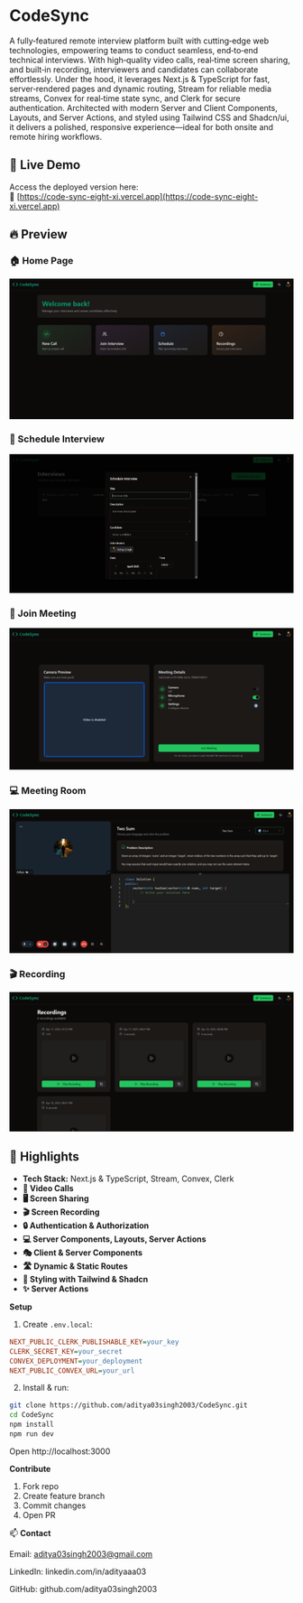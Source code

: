 # CodeSync  
A fully‑featured remote interview platform built with cutting‑edge web technologies, empowering teams to conduct seamless, end‑to‑end technical interviews. With high‑quality video calls, real‑time screen sharing, and built‑in recording, interviewers and candidates can collaborate effortlessly. Under the hood, it leverages Next.js & TypeScript for fast, server‑rendered pages and dynamic routing, Stream for reliable media streams, Convex for real‑time state sync, and Clerk for secure authentication. Architected with modern Server and Client Components, Layouts, and Server Actions, and styled using Tailwind CSS and Shadcn/ui, it delivers a polished, responsive experience—ideal for both onsite and remote hiring workflows.


## 🚀 Live Demo

Access the deployed version here:  
🔗 [https://code-sync-eight-xi.vercel.app](https://code-sync-eight-xi.vercel.app)


## 🔥 Preview

### 🏠 Home Page
![Home Page](public/screenshots/Home_Page.png)

### 📅 Schedule Interview
![Schedule Interview](public/screenshots/Schedule_Interview.png)

### 🔗 Join Meeting
![Join Meeting](public/screenshots/Join_Meeting.png)

### 💻 Meeting Room
![Meeting Room](public/screenshots/Meeting_Room.png)

### 🎬 Recording
![Recording](public/screenshots/Recording.png)

## 🚀 Highlights

- **Tech Stack:** Next.js & TypeScript, Stream, Convex, Clerk  
- **🎥 Video Calls**  
- **🖥️ Screen Sharing**  
- **🎬 Screen Recording**  
- **🔒 Authentication & Authorization**  
- **💻 Server Components, Layouts, Server Actions**  
- **🎭 Client & Server Components**  
- **🛣️ Dynamic & Static Routes**  
- **🎨 Styling with Tailwind & Shadcn**  
- **✨ Server Actions**

**Setup**  
1. Create `.env.local`:  
```ini
NEXT_PUBLIC_CLERK_PUBLISHABLE_KEY=your_key
CLERK_SECRET_KEY=your_secret
CONVEX_DEPLOYMENT=your_deployment
NEXT_PUBLIC_CONVEX_URL=your_url
```  
2. Install & run:  
```bash
git clone https://github.com/aditya03singh2003/CodeSync.git
cd CodeSync
npm install
npm run dev
```  
Open http://localhost:3000  

**Contribute**  
1. Fork repo  
2. Create feature branch  
3. Commit changes  
4. Open PR  

  
📫 **Contact**

Email: aditya03singh2003@gmail.com

LinkedIn: linkedin.com/in/adityaaa03

GitHub: github.com/aditya03singh2003

